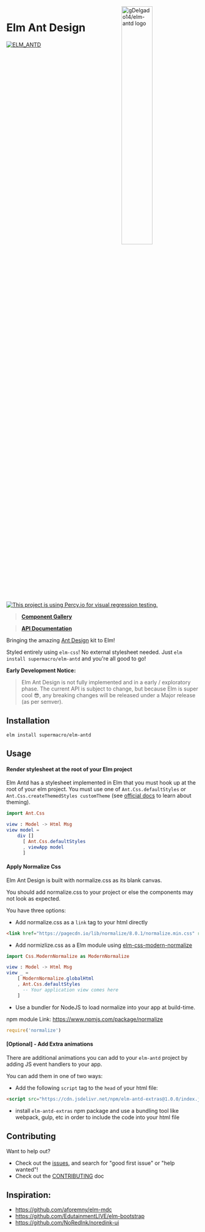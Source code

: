 <img src="https://raw.githubusercontent.com/gDelgado14/elm-antd/master/logo.svg" alt="gDelgado14/elm-antd logo" width="40%" align="right">

# Elm Ant Design

[![ELM_ANTD](https://circleci.com/gh/supermacro/elm-antd.svg?style=svg)](https://circleci.com/gh/supermacro/elm-antd) [![This project is using Percy.io for visual regression testing.](https://percy.io/static/images/percy-badge.svg)](https://percy.io/Elm-Antd-Open-Source-Project/elm-antd)

> **[Component Gallery](https://elm-antd.netlify.app)**

> **[API Documentation](https://package.elm-lang.org/packages/supermacro/elm-antd/latest/)**

Bringing the amazing [Ant Design](https://ant.design) kit to Elm!


Styled entirely using `elm-css`! No external stylesheet needed. Just `elm install supermacro/elm-antd` and you're all good to go!

**Early Development Notice:**

> Elm Ant Design is not fully implemented and in a early / exploratory phase. The current API is subject to change, but because Elm is super cool 😎, any breaking changes will be released under a Major release (as per semver).

## Installation

```
elm install supermacro/elm-antd
```

## Usage

#### Render stylesheet at the root of your Elm project

Elm Antd has a stylesheet implemented in Elm that you must hook up at the root of your elm project. You must use one of `Ant.Css.defaultStyles` or `Ant.Css.createThemedStyles customTheme` (see [official docs](https://package.elm-lang.org/packages/supermacro/elm-antd/latest/) to learn about theming). 


```elm
import Ant.Css

view : Model -> Html Msg
view model =
    div []
      [ Ant.Css.defaultStyles
      , viewApp model
      ]
```

#### Apply Normalize Css

Elm Ant Design is built with normalize.css as its blank canvas.

You should add normalize.css to your project or else the components may not look as expected.

You have three options:

- Add normalize.css as a `link` tag to your html directly

```html
<link href="https://pagecdn.io/lib/normalize/8.0.1/normalize.min.css" rel="stylesheet" crossorigin="anonymous"  >
```

- Add normizlize.css as a Elm module using [elm-css-modern-normalize](https://package.elm-lang.org/packages/hmsk/elm-css-modern-normalize/latest)

```elm
import Css.ModernNormalize as ModernNormalize

view : Model -> Html Msg
view _ =
    [ ModernNormalize.globalHtml
    , Ant.Css.defaultStyles
      -- Your application view comes here
    ]

```

- Use a bundler for NodeJS to load normalize into your app at build-time.

npm module Link: https://www.npmjs.com/package/normalize

```javascript
require('normalize')
```

#### [Optional] - Add Extra animations

There are additional animations you can add to your `elm-antd` project by adding JS event handlers to your app.

You can add them in one of two ways:

- Add the following `script` tag to the `head` of your html file:

```html
<script src="https://cdn.jsdelivr.net/npm/elm-antd-extras@1.0.0/index.js"></script>
```

- install `elm-antd-extras` npm package and use a bundling tool like webpack, gulp, etc in order to include the code into your html file

## Contributing

Want to help out?

- Check out the [issues](https://github.com/supermacro/elm-antd/issues), and search for "good first issue" or "help wanted"! 
- Check out the [CONTRIBUTING](https://github.com/supermacro/elm-antd/blob/master/CONTRIBUTING.md) doc 

## Inspiration:

- https://github.com/aforemny/elm-mdc
- https://github.com/EdutainmentLIVE/elm-bootstrap
- https://github.com/NoRedInk/noredink-ui


